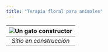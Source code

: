 ```yaml
---
title: "Terapia floral para animales"
---
```


| ![Un gato constructor](/constructor-cat.webp) |
|:--:|
| *Sitio en construcción* |
